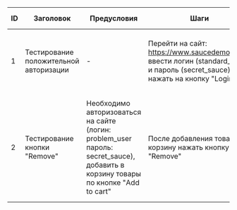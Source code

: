 | ID | Заголовок | Предусловия | Шаги | Ожидаемый результат | Реальный результат | Постусловия | Статус |
| - | - | - | - | - | - | - | - |
| 1 | Тестирование положительной авторизации | - |Перейти на сайт: https://www.saucedemo.com/, ввести логин (standard_user) и пароль (secret_sauce), нажать на кнопку "Login"|После ввода логина и пароля откроется следующая страница|После авторизации пользователю стала доступна следующая страница|- | pass |
| 2 | Тестирование кнопки "Remove" | Необходимо авторизоваться на сайте (логин: problem_user пароль: secret_sauce), добавить в корзину товары по кнопке "Add to cart"|После добавления товара в корзину нажать кнопку "Remove"|Товар должен исчезнуть из корзины, а кнопка должна сменить цвет на черный и поменять надпись на "Add to cart"|После добавления товара в корзину он не убирается и кнопка не меняет надпись и цвет обратно, когда хочешь удалить товар из корзины  |- | fail |
